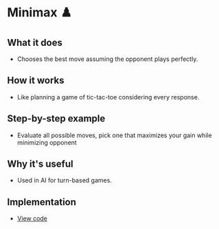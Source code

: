 # Minimax ♟️

## What it does
- Chooses the best move assuming the opponent plays perfectly.

## How it works
- Like planning a game of tic-tac-toe considering every response.

## Step-by-step example
- Evaluate all possible moves, pick one that maximizes your gain while minimizing opponent

## Why it's useful
- Used in AI for turn-based games.

## Implementation
- [View code](../algorithms/minimax.py)
